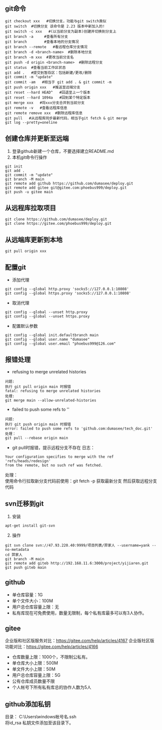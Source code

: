 <!--
2022.10.27
-->

## git命令
```
git checkout xxx   #切换分支，功能与git switch类似
git switch  #切换分支 该命令是 2.23 版本中新加入的!
git switch -c xxx   #(以当前分支为副本)创建并切换到分支上
git branch -a     #查看所有分支
git branch        #查看本地的分支情况
git branch --remote   #看远程仓库分支情况
git branch -d <branch-name>  #删除本地分支
git branch -m xxx  #更改当前分支名
git push -d origin <branch-name>  #删除远程分支
git status  #查看当前工作区状态
git add .   #提交到暂存区：包括新建/更改/删除
git commit -m "update"
git commit -am   #相当于 git add . & git commit -m
git push origin xxx   #推送至远端分支
git reset --hard HEAD^   #回退至上一个版本
git reset --hard 1094a   #回到某个特定版本
git merge xxx   #将xxx分支合并到当前分支
git remote -v   #查看远程库信息
git remote remove xxx  #删除远程库信息
git pull   #从远程库同步最新代码，相当于git fetch & git merge
git log --pretty=oneline
```

## 创建仓库并更新至远端
1. 登录github新建一个仓库，不要选择建立README.md
2. 本机git命令行操作
```
git init
git add .
git commit -m "update"
git branch -M main
git remote add github https://github.com/dumasee/deploy.git
git remote add gitee git@gitee.com:phoebus999/deploy.git
git push -u gitee main
```

## 从远程库拉取项目
```
git clone https://github.com/dumasee/deploy.git
git clone https://gitee.com/phoebus999/deploy.git
```

## 从远端库更新到本地
```
git pull origin xxx
```

## 配置git
- 添加代理
```
git config --global http.proxy 'socks5://127.0.0.1:10808'
git config --global https.proxy 'socks5://127.0.0.1:10808'
```

- 取消代理
```
git config --global --unset http.proxy
git config --global --unset https.proxy
```

- 配置默认参数
```
git config --global init.defaultbranch main
git config --global user.name "dumasee"
git config --global user.email "phoebus999@126.com"
```


## 报错处理
- refusing to merge unrelated histories
```
问题:
执行 git pull origin main 时报错  
fatal: refusing to merge unrelated histories
处理:
git merge main --allow-unrelated-histories
```

- failed to push some refs to ''
``` 
问题:
执行 git push origin main 时报错  
error: failed to push some refs to 'github.com:dumasee/tech_doc.git'  
处理：
git pull --rebase origin main
```

- git pull时报错，提示远程分支不存在
日志：
```
Your configuration specifies to merge with the ref 'refs/heads/redesign'
from the remote, but no such ref was fetched.
```
处理：  
使用命令行拉取新分支代码前使用：git fetch -p 获取最新分支 然后获取远程分支代码


## svn迁移到git
1. 安装
```
apt-get install git-svn
```
2. 操作
```
git svn clone svn://47.93.220.40:9999/项目列表/羿家人 --username=yank --no-metadata
cd 羿家人
git branch -M main
git remote add giteb http://192.168.11.6:3000/project/yijiaren.git
git push giteb main
```

## github
- 单仓库容量：1G
- 单个文件大小：100M
- 用户总仓库容量上限：无
- 私有库现在可免费使用，数量无限制，每个私有库最多可以有3人协作。

## gitee
企业版和社区版服务对比：https://gitee.com/help/articles/4167
企业版社区版功能对比：https://gitee.com/help/articles/4166
- 仓库数量上限：1000个，不限制公私有。
- 单仓库大小上限：500M
- 单文件大小上限：50M
- 用户总仓库容量上限：5G
- 公有仓库成员数量不限
- 个人帐号下所有私有库总的协作人数为5人


## github添加私钥
目录： C:\Users\windows帐号名\.ssh  
将id_rsa 私钥文件添加至该目录下。  
